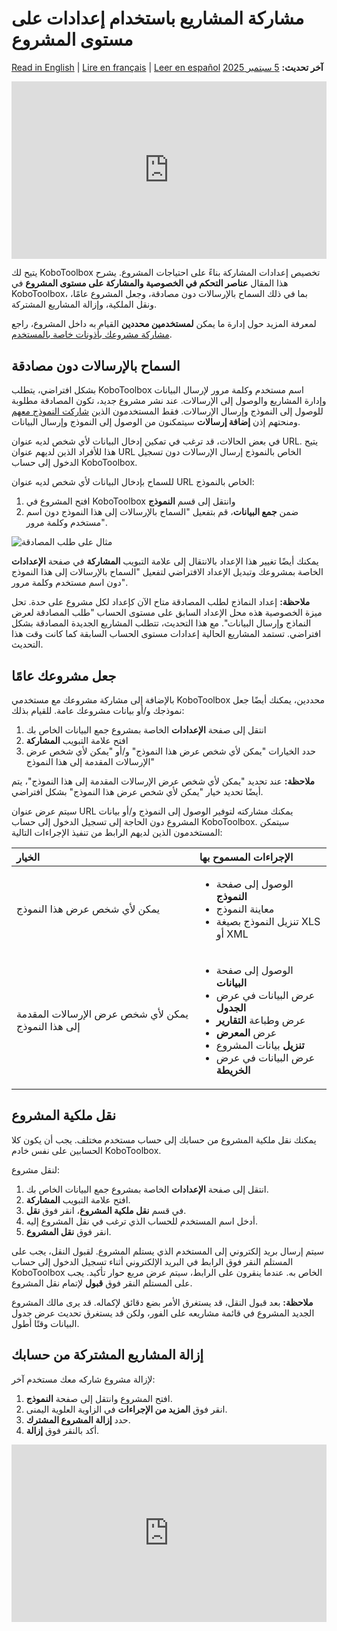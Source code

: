 # مشاركة المشاريع باستخدام إعدادات على مستوى المشروع
<a href="../project_sharing_settings.html">Read in English</a> | <a href="../fr/project_sharing_settings.html">Lire en français</a> | <a href="../es/project_sharing_settings.html">Leer en español</a>
**آخر تحديث:** <a href="https://github.com/kobotoolbox/docs/blob/03c0981e6da0be6aec3385dfe68b2ebb0f71b2f8/source/project_sharing_settings.md" class="reference">5 سبتمبر 2025</a>

<iframe src="https://www.youtube.com/embed/vRuAan0aSfY?si=FbKeyjF9XitYdUWC" style="width: 100%; aspect-ratio: 16 / 9; height: auto; border: 0;" title="YouTube video player" frameborder="0" allow="accelerometer; autoplay; clipboard-write; encrypted-media; gyroscope; picture-in-picture; web-share" allowfullscreen></iframe>

يتيح لك KoboToolbox تخصيص إعدادات المشاركة بناءً على احتياجات المشروع. يشرح هذا المقال **عناصر التحكم في الخصوصية والمشاركة على مستوى المشروع** في KoboToolbox، بما في ذلك السماح بالإرسالات دون مصادقة، وجعل المشروع عامًا، ونقل الملكية، وإزالة المشاريع المشتركة.

<p class="note">
  لمعرفة المزيد حول إدارة ما يمكن <strong>لمستخدمين محددين</strong> القيام به داخل المشروع، راجع <a href="https://support.kobotoolbox.org/managing_permissions.html">مشاركة مشروعك بأذونات خاصة بالمستخدم</a>.
</p>

## السماح بالإرسالات دون مصادقة

بشكل افتراضي، يتطلب KoboToolbox اسم مستخدم وكلمة مرور لإرسال البيانات وإدارة المشاريع والوصول إلى الإرسالات. عند نشر مشروع جديد، تكون المصادقة مطلوبة للوصول إلى النموذج وإرسال الإرسالات. فقط المستخدمون الذين [شاركت النموذج معهم](https://support.kobotoolbox.org/managing_permissions.html) ومنحتهم إذن **إضافة إرسالات** سيتمكنون من الوصول إلى النموذج وإرسال البيانات.

في بعض الحالات، قد ترغب في تمكين إدخال البيانات لأي شخص لديه عنوان URL. يتيح هذا للأفراد الذين لديهم عنوان URL الخاص بالنموذج إرسال الإرسالات دون تسجيل الدخول إلى حساب KoboToolbox.

للسماح بإدخال البيانات لأي شخص لديه عنوان URL الخاص بالنموذج:
1. افتح المشروع في KoboToolbox وانتقل إلى قسم **النموذج**
2. ضمن **جمع البيانات**، قم بتفعيل "السماح بالإرسالات إلى هذا النموذج دون اسم مستخدم وكلمة مرور".

![مثال على طلب المصادقة](images/project_sharing_settings/require_authentication.png)

يمكنك أيضًا تغيير هذا الإعداد بالانتقال إلى علامة التبويب **المشاركة** في صفحة **الإعدادات** الخاصة بمشروعك وتبديل الإعداد الافتراضي لتفعيل "السماح بالإرسالات إلى هذا النموذج دون اسم مستخدم وكلمة مرور".

<p class="note">
  <strong>ملاحظة:</strong> إعداد النماذج لطلب المصادقة متاح الآن كإعداد لكل مشروع على حدة. تحل ميزة الخصوصية هذه محل الإعداد السابق على مستوى الحساب "طلب المصادقة لعرض النماذج وإرسال البيانات". مع هذا التحديث، تتطلب المشاريع الجديدة المصادقة بشكل افتراضي. تستمد المشاريع الحالية إعدادات مستوى الحساب السابقة كما كانت وقت هذا التحديث.
</p>

## جعل مشروعك عامًا

بالإضافة إلى مشاركة مشروعك مع مستخدمي KoboToolbox محددين، يمكنك أيضًا جعل نموذجك و/أو بيانات مشروعك عامة. للقيام بذلك:

1. انتقل إلى صفحة **الإعدادات** الخاصة بمشروع جمع البيانات الخاص بك
2. افتح علامة التبويب **المشاركة**
3. حدد الخيارات "يمكن لأي شخص عرض هذا النموذج" و/أو "يمكن لأي شخص عرض الإرسالات المقدمة إلى هذا النموذج"

<p class="note">
  <strong>ملاحظة:</strong> عند تحديد "يمكن لأي شخص عرض الإرسالات المقدمة إلى هذا النموذج"، يتم أيضًا تحديد خيار "يمكن لأي شخص عرض هذا النموذج" بشكل افتراضي.
</p>

سيتم عرض عنوان URL يمكنك مشاركته لتوفير الوصول إلى النموذج و/أو بيانات المشروع دون الحاجة إلى تسجيل الدخول إلى حساب KoboToolbox. سيتمكن المستخدمون الذين لديهم الرابط من تنفيذ الإجراءات التالية:

| **الخيار**    | **الإجراءات المسموح بها**                                |
| :----------------- | :--------------------------------------------- |
| يمكن لأي شخص عرض هذا النموذج              | <ul><li>الوصول إلى صفحة <strong>النموذج</strong></li> <li>معاينة النموذج</li> <li>تنزيل النموذج بصيغة XLS أو XML</li></ul> |
| يمكن لأي شخص عرض الإرسالات المقدمة إلى هذا النموذج      | <ul><li>الوصول إلى صفحة <strong>البيانات</strong></li><li>عرض البيانات في عرض <strong>الجدول</strong></li><li>عرض وطباعة <strong>التقارير</strong></li><li>عرض <strong>المعرض</strong></li><li><strong>تنزيل</strong> بيانات المشروع</li><li>عرض البيانات في عرض <strong>الخريطة</strong></li></ul> |

## نقل ملكية المشروع

يمكنك نقل ملكية المشروع من حسابك إلى حساب مستخدم مختلف. يجب أن يكون كلا الحسابين على نفس خادم KoboToolbox.

لنقل مشروع:
1. انتقل إلى صفحة **الإعدادات** الخاصة بمشروع جمع البيانات الخاص بك.
2. افتح علامة التبويب **المشاركة**.
3. في قسم **نقل ملكية المشروع**، انقر فوق **نقل**.
4. أدخل اسم المستخدم للحساب الذي ترغب في نقل المشروع إليه.
5. انقر فوق **نقل المشروع**.
   
سيتم إرسال بريد إلكتروني إلى المستخدم الذي يستلم المشروع. لقبول النقل، يجب على المستلم النقر فوق الرابط في البريد الإلكتروني أثناء تسجيل الدخول إلى حساب KoboToolbox الخاص به. عندما ينقرون على الرابط، سيتم عرض مربع حوار تأكيد. يجب على المستلم النقر فوق **قبول** لإتمام نقل المشروع.

<p class="note">
  <strong>ملاحظة:</strong> بعد قبول النقل، قد يستغرق الأمر بضع دقائق لإكماله. قد يرى مالك المشروع الجديد المشروع في قائمة مشاريعه على الفور، ولكن قد يستغرق تحديث عرض جدول البيانات وقتًا أطول.
</p>

## إزالة المشاريع المشتركة من حسابك

لإزالة مشروع شاركه معك مستخدم آخر:

1. افتح المشروع وانتقل إلى صفحة **النموذج**.
2. انقر فوق <i class="k-icon-more"></i> **المزيد من الإجراءات** في الزاوية العلوية اليمنى.
3. حدد **إزالة المشروع المشترك**.
4. أكد بالنقر فوق **إزالة**.

<iframe src="https://www.youtube.com/embed/EZyj0tQXtzA?si=EmE0bahqxFAW2Fqm" style="width: 100%; aspect-ratio: 16 / 9; height: auto; border: 0;" title="YouTube video player" frameborder="0" allow="accelerometer; autoplay; clipboard-write; encrypted-media; gyroscope; picture-in-picture; web-share" allowfullscreen></iframe>